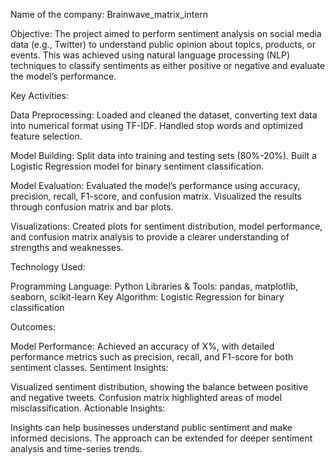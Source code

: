 Name of the company: Brainwave_matrix_intern

Objective:
            The project aimed to perform sentiment analysis on social media data (e.g., Twitter) to understand public opinion about topics, products, or events. This was achieved using natural language processing (NLP) techniques to classify sentiments as either positive or negative and evaluate the model’s performance.

Key Activities:


Data Preprocessing:
Loaded and cleaned the dataset, converting text data into numerical format using TF-IDF.
Handled stop words and optimized feature selection.

Model Building:
Split data into training and testing sets (80%-20%).
Built a Logistic Regression model for binary sentiment classification.

Model Evaluation:
Evaluated the model’s performance using accuracy, precision, recall, F1-score, and confusion matrix.
Visualized the results through confusion matrix and bar plots.

Visualizations:
Created plots for sentiment distribution, model performance, and confusion matrix analysis to provide a clearer understanding of strengths and weaknesses.

Technology Used:


Programming Language: Python
Libraries & Tools: pandas, matplotlib, seaborn, scikit-learn
Key Algorithm: Logistic Regression for binary classification

Outcomes:

Model Performance:
Achieved an accuracy of X%, with detailed performance metrics such as precision, recall, and F1-score for both sentiment classes.
Sentiment Insights:

Visualized sentiment distribution, showing the balance between positive and negative tweets.
Confusion matrix highlighted areas of model misclassification.
Actionable Insights:

Insights can help businesses understand public sentiment and make informed decisions.
The approach can be extended for deeper sentiment analysis and time-series trends.
